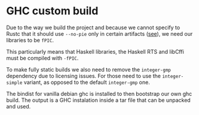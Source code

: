 # GHC custom build

Due to the way we build the project and because we cannot specify to Rustc that it should use `--no-pie`
only in certain artifacts ([see](https://github.com/rust-lang/cargo/issues/5115)), we need our libraries to be `fPIC`.

This particularly means that Haskell libraries, the Haskell RTS and libCffi must be compiled with `-fPIC`.

To make fully static builds we also need to remove the `integer-gmp` dependency due to licensing issues.
For those need to use the `integer-simple` variant, as opposed to the default `integer-gmp` one.

The bindist for vanilla debian ghc is installed to then bootstrap our own ghc build. The output is a GHC instalation inside a tar file
that can be unpacked and used.

